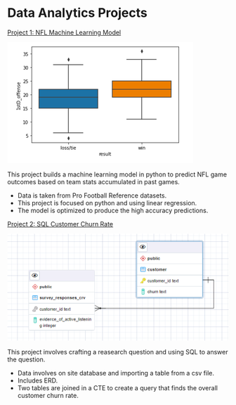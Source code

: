 # Data Analytics Projects


[Project 1: NFL Machine Learning Model](https://github.com/kjdum/portfolio/blob/main/NFL%20Python%20Machine%20Learning.ipynb)

![1stD_Boxplot](https://github.com/kjdum/portfolio/blob/main/assets/1stD_boxplot.png)

This project builds a machine learning model in python to predict NFL game outcomes based on team stats accumulated in past games.

- Data is taken from Pro Football Reference datasets.
- This project is focused on python and using linear regression.
- The model is optimized to produce the high accuracy predictions.


[Project 2: SQL Customer Churn Rate](https://github.com/kjdum/portfolio/blob/main/postgreSQL_acquisition.pdf)

![Churn_ERD](https://github.com/kjdum/portfolio/blob/main/assets/Churn_ERD.png)

This project involves crafting a reasearch question and using SQL to answer the question.

- Data involves on site database and importing a table from a csv file.
- Includes ERD.
- Two tables are joined in a CTE to create a query that finds the overall customer churn rate.
